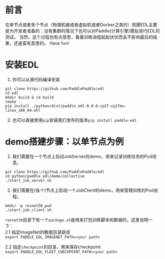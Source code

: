 # 前言
在单节点或者多个节点（物理机器或者虚拟机或者Docker之类的）搭建EDL主要是为开发者准备的：没有集群的情况下也可以对Paddle(计算引擎)模拟进行EDL的测试。
当然，这个过程也有点意思，看着训练进程起起伏伏而且不影响最后的结果，还是蛮有意思的。
Have fun!

# 安装EDL
1. 你可以从源代码编译安装

```
git clone https://github.com/PaddlePaddle/edl
cd edl
mkdir build & cd build
cmake ..
pip install ./python/dist/paddle_edl-0.0.0-cp27-cp27mu-linux_x86_64.whl
```

2. 也可以直接使用`pip`安装我们发布的版本`pip install paddle-edl`

# demo搭建步骤：以单节点为例
1. 我们需要在一个节点上启动JobServer的demo，用来记录训练任务的Pod信息。

```
git clone https://github.com/PaddlePaddle/edl
cd python/paddle_edl/demo/collective
./start_job_server.sh
```
2. 我们需要在(各个)节点上启动一个JobClient的demo，用来管理训练的Pod进程。  

```
mkdir -p resnet50_pod
./start_job_client.sh
```

`resnet50`目录下有一个`package.sh`是用来打包训练脚本和数据的，这里说明一下：  
 2.1 指定ImageNet的数据目录路径  
  `export PADDLE_EDL_IMAGENET_PATH=<your path>`   
  
 2.2 指定`checkpoint`的目录，用来保存checkpoint   
 `export PADDLE_EDL_FLEET_CHECKPOINT_PATH=<your path>`
